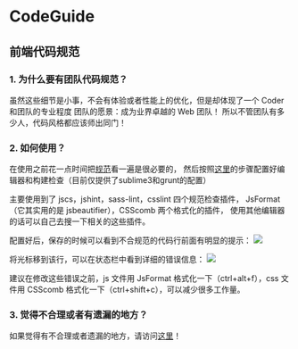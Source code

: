 # CodeGuide
## 前端代码规范 

### 1. 为什么要有团队代码规范？  
虽然这些细节是小事，不会有体验或者性能上的优化，但是却体现了一个 Coder 和团队的专业程度
团队的愿景：成为业界卓越的 Web 团队！
所以不管团队有多少人，代码风格都应该师出同门！

### 2. 如何使用？ 
在使用之前花一点时间把[规范](http://jasohwang.github.io/CodeGuide/)看一遍是很必要的，
然后按照[这里](http://jasohwang.github.io/CodeGuide/#check)的步骤配置好编辑器和构建检查（目前仅提供了sublime3和grunt的配置）

主要使用到了 jscs，jshint，sass-lint，csslint 四个规范检查插件，
JsFormat（它其实用的是 jsbeautifier），CSScomb 两个格式化的插件，
使用其他编辑器的话可以自己去搜一下相关的这些插件。

配置好后，保存的时候可以看到不合规范的代码行前面有明显的提示：
![](http://jasohwang.github.io/CodeGuide/images/demo_1.png)

将光标移到该行，可以在状态栏中看到详细的错误信息：
![](http://jasohwang.github.io/CodeGuide/images/demo_2.png)

建议在修改这些错误之前，js 文件用 JsFormat 格式化一下（ctrl+alt+f），css 文件用 CSScomb 格式化一下（ctrl+shift+c），可以减少很多工作量。

### 3. 觉得不合理或者有遗漏的地方？
如果觉得有不合理或者遗漏的地方，请访问[这里](https://github.com/jasohwang/CodeGuide/issues/new)！


